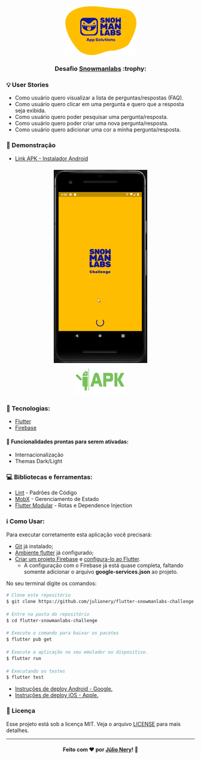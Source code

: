 <p align="center">
  <a href="https://github.com/snowmanlabs/mobile-challenge">
    <img src="https://github.com/julionery/docs/blob/master/geral/logo_snowmanlabs.png?raw=true" alt="Logo" width="191" height="131">
  </a>

  <h3 align="center">Desafio <a href="https://www.snowmanlabs.com.br/">Snowmanlabs</a> :trophy:</h3>
</p>

### :bulb: User Stories
- Como usuário quero visualizar a lista de perguntas/respostas (FAQ).
- Como usuário quero clicar em uma pergunta e quero que a resposta seja exibida.
- Como usuário quero poder pesquisar uma pergunta/resposta.
- Como usuário quero poder criar uma nova pergunta/resposta.
- Como usuário quero adicionar uma cor a minha pergunta/resposta.
 
### :iphone: Demonstração
- [Link APK - Instalador Android](https://github.com/julionery/docs/raw/master/geral/faq-snowmanlabs.apk "FAQ Snowmanlabs")

<h3 align="center">
    <img width="250px" src="https://github.com/julionery/docs/blob/master/geral/faq-snowmanlabs.gif?raw=true">
  <br />
  <a href="https://github.com/julionery/docs/raw/master/geral/faq-snowmanlabs.apk">
    <img height="80px" src="https://github.com/julionery/docs/blob/master/geral/APK.png?raw=true">
  </a>
</h3>


### :rocket: Tecnologias:
- [Flutter](https://flutter.dev/ "Flutter")
- [Firebase](https://firebase.google.com/ "Firebase")

#### :bookmark_tabs: Funcionalidades prontas para serem ativadas: 
 - Internacionalização
 - Themas Dark/Light

### :computer: Bibliotecas e ferramentas:
- [Lint](https://github.com/passsy/dart-lint) - Padrões de Código
- [MobX](https://github.com/mobxjs/mobx.dart) - Gerenciamento de Estado
- [Flutter Modular](https://github.com/Flutterando/modular) - Rotas e Dependence Injection


### :information_source: Como Usar:

Para executar corretamente esta aplicação você precisará:
 - [Git](https://git-scm.com) já instalado;
 - [Ambiente flutter](https://flutter.dev/docs/get-started/install) já configurado;
 - [Criar um projeto Firebase](https://firebase.google.com/docs/projects/learn-more) e [configura-lo ao Flutter](https://firebase.google.com/docs/flutter/setup).
     - A configuração com o Firebase já está quase completa, faltando somente adicionar o arquivo **google-services.json** ao projeto.

No seu terminal digite os comandos:

```bash
# Clone este repositório
$ git clone https://github.com/julionery/flutter-snowmanlabs-challenge.git

# Entre na pasta do repositório
$ cd flutter-snowmanlabs-challenge

# Execute o comando para baixar os pacotes
$ flutter pub get

# Execute a aplicação no seu emulador ou dispositivo.
$ flutter run

# Executando os testes
$ flutter test
```

- [Instruções de deploy Android - Google.](https://flutter.dev/docs/deployment/android)
- [Instruções de deploy iOS - Apple.](https://flutter.dev/docs/deployment/ios)


### :memo: Licença
Esse projeto está sob a licença MIT. Veja o arquivo [LICENSE](LICENSE) para mais detalhes.

---

<h4 align="center">
    Feito com ❤ por <a href="https://www.linkedin.com/in/julio-nery/" target="_blank">Júlio Nery</a>!
    <g-emoji class="g-emoji" alias="wave" fallback-src="https://github.githubassets.com/images/icons/emoji/unicode/1f44b.png">👋</g-emoji>
</h4>
